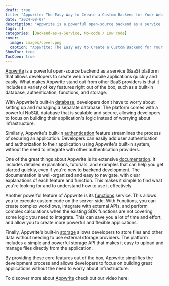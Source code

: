 ```yaml
---
draft: true
title: "Appwrite: The Easy Way to Create a Custom Backend for Your Web or Mobile App"
date: "2024-08-07"
description: "Appwrite is a powerful open-source backend as a service (BaaS) platform that allows developers to create web and mobile applications quickly and easily. What makes Appwrite stand out from other BaaS providers is that it includes a variety of key features right out of the box, such as a built-in"
tags: []
categories: [Backend-as-a-Service, No-code / Low code]
cover:
  image: images/cover.png
  caption: "Appwrite: The Easy Way to Create a Custom Backend for Your Web or Mobile App"
ShowToc: true
TocOpen: true
---
```



[Appwrite](https://elest.io/open-source/appwrite?ref=blog.elest.io) is a powerful open\-source backend as a service (BaaS) platform that allows developers to create web and mobile applications quickly and easily. What makes Appwrite stand out from other BaaS providers is that it includes a variety of key features right out of the box, such as a built\-in database, authentication, functions, and storage.

With Appwrite's built\-in [database](https://appwrite.io/docs/databases?ref=blog.elest.io), developers don't have to worry about setting up and managing a separate database. The platform comes with a powerful NoSQL database that is scalable and secure, allowing developers to focus on building their application's logic instead of worrying about infrastructure.

Similarly, Appwrite's built\-in [authentication](https://appwrite.io/docs/authentication?ref=blog.elest.io) feature streamlines the process of securing an application. Developers can easily add user authentication and authorization to their application using Appwrite's built\-in system, without the need to integrate with other authentication providers.

One of the great things about Appwrite is its extensive [documentation](https://appwrite.io/docs?ref=blog.elest.io). It includes detailed explanations, tutorials, and examples that can help you get started quickly, even if you're new to backend development. The documentation is well\-organized and easy to navigate, with clear explanations of each feature and function. This makes it simple to find what you're looking for and to understand how to use it effectively.

Another powerful feature of Appwrite is its [functions](https://appwrite.io/docs/functions?ref=blog.elest.io) service. This allows you to execute custom code on the server\-side. With Functions, you can create complex workflows, integrate with external APIs, and perform complex calculations when the existing SDK functions are not covering some logic you need to integrate. This can save you a lot of time and effort, and allow you to create more powerful and flexible applications. 

Finally, Appwrite's built\-in [storage](https://appwrite.io/docs/storage?ref=blog.elest.io) allows developers to store files and other data without needing to use external storage providers. The platform includes a simple and powerful storage API that makes it easy to upload and manage files directly from the application.

By providing these core features out of the box, Appwrite simplifies the development process and allows developers to focus on building great applications without the need to worry about infrastructure.

To discover more about [Appwrite](https://elest.io/open-source/appwrite?ref=blog.elest.io) check out our video here:



